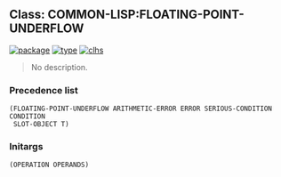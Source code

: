 ## Class: COMMON-LISP:FLOATING-POINT-UNDERFLOW
[![package](https://img.shields.io/badge/Package-COMMON--LISP-5f9ea0.svg?style=social&colorA=999999)](../) [![type](https://img.shields.io/badge/Type-Class-5f9ea0.svg?style=social&colorA=999999)](../#class) [![clhs](https://img.shields.io/badge/CLHS-FLOATING--POINT--UNDERFLOW-5f9ea0.svg?style=social&colorA=999999)](http://www.lispworks.com/documentation/HyperSpec/Body/e_floa_3.htm) 

> No description.

### Precedence list
```
(FLOATING-POINT-UNDERFLOW ARITHMETIC-ERROR ERROR SERIOUS-CONDITION CONDITION
 SLOT-OBJECT T)
```
### Initargs
```
(OPERATION OPERANDS)
```
